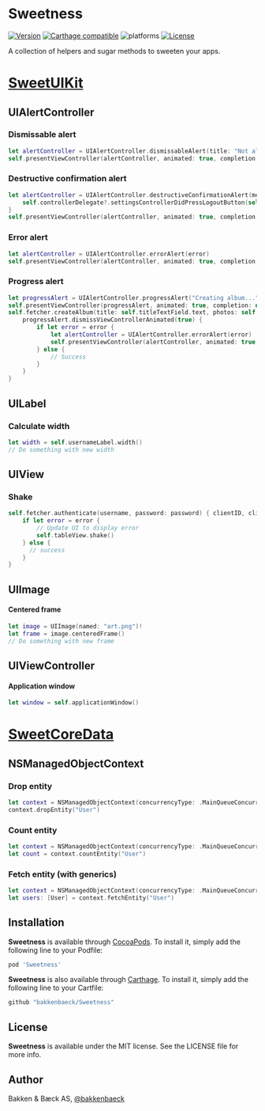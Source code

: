 # Sweetness

[![Version](https://img.shields.io/cocoapods/v/Sweetness.svg?style=flat)](https://cocoapods.org/pods/Sweetness)
[![Carthage compatible](https://img.shields.io/badge/Carthage-compatible-4BC51D.svg?style=flat)](https://github.com/bakkenbaeck/Sweetness)
![platforms](https://img.shields.io/badge/platforms-iOS%20%7C%20OS%20X%20%7C%20watchOS%20%7C%20tvOS%20-lightgrey.svg)
[![License](https://img.shields.io/cocoapods/l/Sweetness.svg?style=flat)](https://cocoapods.org/pods/Sweetness)

A collection of helpers and sugar methods to sweeten your apps.

# [SweetUIKit](https://github.com/bakkenbaeck/SweetUIKit)

## UIAlertController

### Dismissable alert

```swift
let alertController = UIAlertController.dismissableAlert(title: "Not allowed access", message: "Please contact your admin to get access.")
self.presentViewController(alertController, animated: true, completion: nil)
```

### Destructive confirmation alert

```swift
let alertController = UIAlertController.destructiveConfirmationAlert(message: "Are you sure you want to log out?", destructiveActionTitle: "Log out") {
    self.controllerDelegate?.settingsControllerDidPressLogoutButton(self)
}
self.presentViewController(alertController, animated: true, completion: nil)
```

### Error alert

```swift
let alertController = UIAlertController.errorAlert(error)
self.presentViewController(alertController, animated: true, completion: nil)
```

### Progress alert

```swift
let progressAlert = UIAlertController.progressAlert("Creating album...")
self.presentViewController(progressAlert, animated: true, completion: nil)
self.fetcher.createAlbum(title: self.titleTextField.text, photos: self.selectedPhotos) { error in
    progressAlert.dismissViewControllerAnimated(true) {
        if let error = error {
            let alertController = UIAlertController.errorAlert(error)
            self.presentViewController(alertController, animated: true, completion: nil)
        } else {
            // Success
        }
    }
}
```

## UILabel

### Calculate width

```swift
let width = self.usernameLabel.width()
// Do something with new width
```

## UIView

### Shake

```swift
self.fetcher.authenticate(username, password: password) { clientID, clientSecret, accessToken, refreshToken, expiresIn, error in
    if let error = error {
        // Update UI to display error
        self.tableView.shake()
    } else {
      // success
    }
}
```

## UIImage

#### Centered frame

```swift
let image = UIImage(named: "art.png")!
let frame = image.centeredFrame()
// Do something with new frame
```

## UIViewController

#### Application window

```swift
let window = self.applicationWindow()
```

# [SweetCoreData](https://github.com/bakkenbaeck/SweetCoreData)

## NSManagedObjectContext

### Drop entity

```swift
let context = NSManagedObjectContext(concurrencyType: .MainQueueConcurrencyType)
context.dropEntity("User")
```

### Count entity

```swift
let context = NSManagedObjectContext(concurrencyType: .MainQueueConcurrencyType)
let count = context.countEntity("User")
```

### Fetch entity (with generics)

```swift
let context = NSManagedObjectContext(concurrencyType: .MainQueueConcurrencyType)
let users: [User] = context.fetchEntity("User")
```

## Installation

**Sweetness** is available through [CocoaPods](http://cocoapods.org). To install
it, simply add the following line to your Podfile:

```ruby
pod 'Sweetness'
```

**Sweetness** is also available through [Carthage](https://github.com/Carthage/Carthage). To install
it, simply add the following line to your Cartfile:

```ruby
github "bakkenbaeck/Sweetness"
```

## License

**Sweetness** is available under the MIT license. See the LICENSE file for more info.

## Author

Bakken & Bæck AS, [@bakkenbaeck](https://twitter.com/bakkenbaeck)
